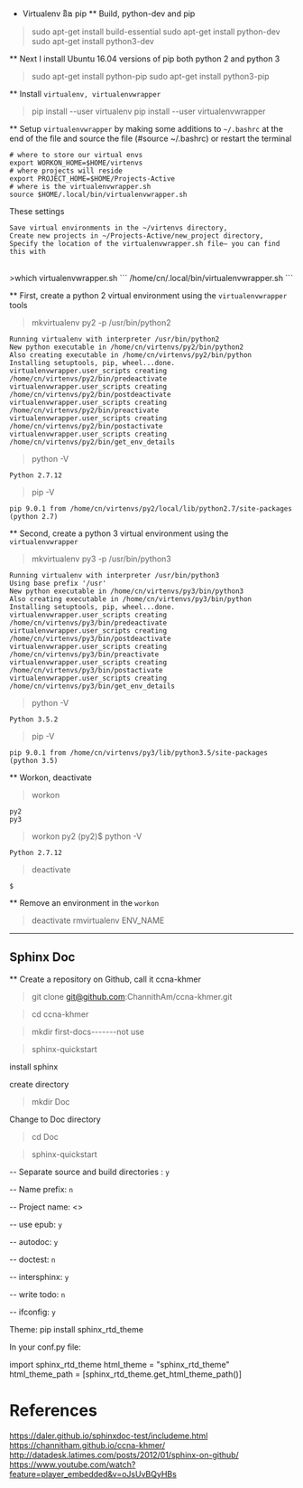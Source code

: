 * Virtualenv និង pip
** Build, python-dev and pip
>sudo apt-get install build-essential
>sudo apt-get install python-dev
>sudo apt-get install python3-dev

** Next I install Ubuntu 16.04 versions of pip both python 2 and python 3
>sudo apt-get install python-pip
>sudo apt-get install python3-pip

** Install `virtualenv, virtualenvwrapper`
>pip install --user virtualenv
>pip install --user virtualenvwrapper

** Setup `virtualenvwrapper` by making some additions to `~/.bashrc` at the end of the file and source the file (#source ~/.bashrc) or restart the terminal
```
# where to store our virtual envs
export WORKON_HOME=$HOME/virtenvs
# where projects will reside
export PROJECT_HOME=$HOME/Projects-Active
# where is the virtualenvwrapper.sh
source $HOME/.local/bin/virtualenvwrapper.sh
```
These settings

    Save virtual environments in the ~/virtenvs directory,
    Create new projects in ~/Projects-Active/new_project directory,
    Specify the location of the virtualenvwrapper.sh file– you can find this with
</br>
>which virtualenvwrapper.sh
```
/home/cn/.local/bin/virtualenvwrapper.sh
```

** First, create a python 2 virtual environment using the `virtualenvwrapper` tools
>mkvirtualenv py2 -p /usr/bin/python2
```
Running virtualenv with interpreter /usr/bin/python2
New python executable in /home/cn/virtenvs/py2/bin/python2
Also creating executable in /home/cn/virtenvs/py2/bin/python
Installing setuptools, pip, wheel...done.
virtualenvwrapper.user_scripts creating /home/cn/virtenvs/py2/bin/predeactivate
virtualenvwrapper.user_scripts creating /home/cn/virtenvs/py2/bin/postdeactivate
virtualenvwrapper.user_scripts creating /home/cn/virtenvs/py2/bin/preactivate
virtualenvwrapper.user_scripts creating /home/cn/virtenvs/py2/bin/postactivate
virtualenvwrapper.user_scripts creating /home/cn/virtenvs/py2/bin/get_env_details
```

> python -V
```
Python 2.7.12
```
>pip -V
```
pip 9.0.1 from /home/cn/virtenvs/py2/local/lib/python2.7/site-packages (python 2.7)
```

** Second, create a python 3 virtual environment using the `virtualenvwrapper`
>mkvirtualenv py3 -p /usr/bin/python3
```
Running virtualenv with interpreter /usr/bin/python3
Using base prefix '/usr'
New python executable in /home/cn/virtenvs/py3/bin/python3
Also creating executable in /home/cn/virtenvs/py3/bin/python
Installing setuptools, pip, wheel...done.
virtualenvwrapper.user_scripts creating /home/cn/virtenvs/py3/bin/predeactivate
virtualenvwrapper.user_scripts creating /home/cn/virtenvs/py3/bin/postdeactivate
virtualenvwrapper.user_scripts creating /home/cn/virtenvs/py3/bin/preactivate
virtualenvwrapper.user_scripts creating /home/cn/virtenvs/py3/bin/postactivate
virtualenvwrapper.user_scripts creating /home/cn/virtenvs/py3/bin/get_env_details
```

>python -V
```
Python 3.5.2
```
>pip -V
```
pip 9.0.1 from /home/cn/virtenvs/py3/lib/python3.5/site-packages (python 3.5)
```
** Workon, deactivate
>workon
```
py2
py3
```
>workon py2
(py2)$ python -V
```
Python 2.7.12
```
>deactivate
```
$
```

** Remove an environment in the `workon`
>deactivate
>rmvirtualenv ENV_NAME

------------------------------------------------

## Sphinx Doc

** Create a repository on Github, call it ccna-khmer

>git clone git@github.com:ChannithAm/ccna-khmer.git

>cd ccna-khmer

>mkdir first-docs-------not use

>sphinx-quickstart



install sphinx
>

create directory

> mkdir Doc

Change to Doc directory
> cd Doc

> sphinx-quickstart

-- Separate source and build directories : `y`

-- Name prefix: `n`

-- Project name: <>

-- use epub: `y`

-- autodoc: `y`

-- doctest: `n`

-- intersphinx: `y`

-- write todo: `n`

-- ifconfig: `y`

Theme:
pip install sphinx_rtd_theme

In your conf.py file:

import sphinx_rtd_theme
html_theme = "sphinx_rtd_theme"
html_theme_path = [sphinx_rtd_theme.get_html_theme_path()]



References
===========
https://daler.github.io/sphinxdoc-test/includeme.html
https://channitham.github.io/ccna-khmer/
http://datadesk.latimes.com/posts/2012/01/sphinx-on-github/
https://www.youtube.com/watch?feature=player_embedded&v=oJsUvBQyHBs

